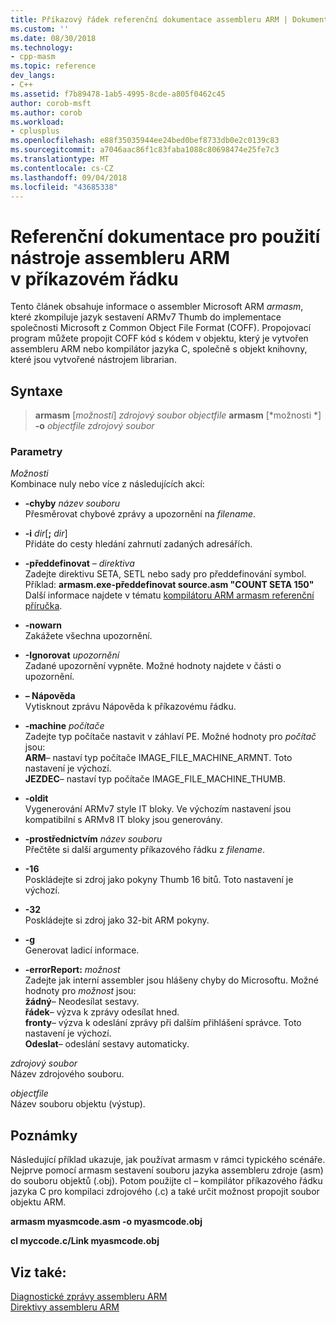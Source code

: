 ```yaml
---
title: Příkazový řádek referenční dokumentace assembleru ARM | Dokumentace Microsoftu
ms.custom: ''
ms.date: 08/30/2018
ms.technology:
- cpp-masm
ms.topic: reference
dev_langs:
- C++
ms.assetid: f7b89478-1ab5-4995-8cde-a805f0462c45
author: corob-msft
ms.author: corob
ms.workload:
- cplusplus
ms.openlocfilehash: e88f35035944ee24bed0bef8733db0e2c0139c83
ms.sourcegitcommit: a7046aac86f1c83faba1088c80698474e25fe7c3
ms.translationtype: MT
ms.contentlocale: cs-CZ
ms.lasthandoff: 09/04/2018
ms.locfileid: "43685338"
---
```

# <a name="arm-assembler-command-line-reference"></a>Referenční dokumentace pro použití nástroje assembleru ARM v příkazovém řádku

Tento článek obsahuje informace o assembler Microsoft ARM *armasm*, které zkompiluje jazyk sestavení ARMv7 Thumb do implementace společnosti Microsoft z Common Object File Format (COFF). Propojovací program můžete propojit COFF kód s kódem v objektu, který je vytvořen assembleru ARM nebo kompilátor jazyka C, společně s objekt knihovny, které jsou vytvořené nástrojem librarian.

## <a name="syntax"></a>Syntaxe

> **armasm** [*možnosti*] *zdrojový soubor* *objectfile*
> **armasm** [*možnosti *] **-o** *objectfile* *zdrojový soubor*

### <a name="parameters"></a>Parametry

*Možnosti*<br/>
Kombinace nuly nebo více z následujících akcí:

- **-chyby** *název souboru*<br/>
   Přesměrovat chybové zprávy a upozornění na *filename*.

- **-i** *dir*[**;** <em>dir</em>]<br/>
   Přidáte do cesty hledání zahrnutí zadaných adresářích.

- **-předdefinovat** *– direktiva*<br/>
   Zadejte direktivu SETA, SETL nebo sady pro předdefinování symbol.<br/>
   Příklad: **armasm.exe-předdefinovat source.asm "COUNT SETA 150"**<br/>
   Další informace najdete v tématu [kompilátoru ARM armasm referenční příručka](http://infocenter.arm.com/help/topic/com.arm.doc.dui0802b/index.html).

- **-nowarn**<br/>
   Zakážete všechna upozornění.

- **-Ignorovat** *upozornění*<br/>
   Zadané upozornění vypněte. Možné hodnoty najdete v části o upozornění.

- **– Nápověda**<br/>
   Vytisknout zprávu Nápověda k příkazovému řádku.

- **-machine** *počítače*<br/>
   Zadejte typ počítače nastavit v záhlaví PE.  Možné hodnoty pro *počítač* jsou:<br/>
   **ARM**– nastaví typ počítače IMAGE_FILE_MACHINE_ARMNT. Toto nastavení je výchozí.<br/>
   **JEZDEC**– nastaví typ počítače IMAGE_FILE_MACHINE_THUMB.

- **-oldit**<br/>
   Vygenerování ARMv7 style IT bloky.  Ve výchozím nastavení jsou kompatibilní s ARMv8 IT bloky jsou generovány.

- **-prostřednictvím** *název souboru*<br/>
   Přečtěte si další argumenty příkazového řádku z *filename*.

- **-16**<br/>
   Poskládejte si zdroj jako pokyny Thumb 16 bitů.  Toto nastavení je výchozí.

- **-32**<br/>
   Poskládejte si zdroj jako 32-bit ARM pokyny.

- **-g**<br/>
   Generovat ladicí informace.

- **-errorReport:** *možnost*<br/>
   Zadejte jak interní assembler jsou hlášeny chyby do Microsoftu.  Možné hodnoty pro *možnost* jsou:<br/>
   **žádný**– Neodesílat sestavy.<br/>
   **řádek**– výzva k zprávy odesílat hned.<br/>
   **fronty**– výzva k odeslání zprávy při dalším přihlášení správce. Toto nastavení je výchozí.<br/>
   **Odeslat**– odeslání sestavy automaticky.

*zdrojový soubor*<br/>
Název zdrojového souboru.

*objectfile*<br/>
Název souboru objektu (výstup).

## <a name="remarks"></a>Poznámky

Následující příklad ukazuje, jak používat armasm v rámci typického scénáře. Nejprve pomocí armasm sestavení souboru jazyka assembleru zdroje (asm) do souboru objektů (.obj). Potom použijte cl – kompilátor příkazového řádku jazyka C pro kompilaci zdrojového (.c) a také určit možnost propojit soubor objektu ARM.

**armasm myasmcode.asm -o myasmcode.obj**

**cl myccode.c/Link myasmcode.obj**

## <a name="see-also"></a>Viz také:

[Diagnostické zprávy assembleru ARM](../../assembler/arm/arm-assembler-diagnostic-messages.md)<br/>
[Direktivy assembleru ARM](../../assembler/arm/arm-assembler-directives.md)<br/>
